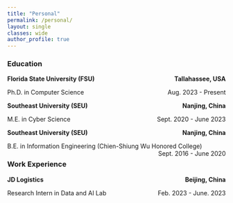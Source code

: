 ```yaml
---
title: "Personal"
permalink: /personal/
layout: single
classes: wide
author_profile: true
---
```


### Education

<p style="text-align:left;font-weight:bold">Florida State University (FSU)<span style="float:right;">Tallahassee, USA</span></p>
<p style="text-align:left;">Ph.D. in Computer Science<span style="float:right;">Aug. 2023 - Present</span></p>

<p style="text-align:left;font-weight:bold">Southeast University (SEU)<span style="float:right;">Nanjing, China</span></p>
<p style="text-align:left;">M.E. in Cyber Science <span style="float:right;">Sept. 2020 - June 2023</span></p>

<p style="text-align:left;font-weight:bold">Southeast University (SEU)<span style="float:right;">Nanjing, China</span></p>
<p style="text-align:left;">B.E. in Information Engineering (Chien-Shiung Wu Honored College) <span style="float:right;">Sept. 2016 - June 2020</span></p>


### Work Experience

<p style="text-align:left;font-weight:bold">JD Logistics<span style="float:right;">Beijing, China</span></p>
<p style="text-align:left;">Research Intern in Data and AI Lab<span style="float:right;">Feb. 2023 - June. 2023</span></p>